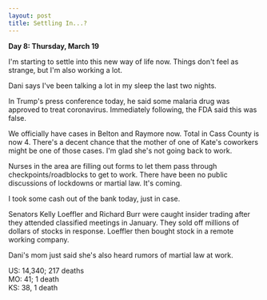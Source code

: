 ```yaml
---
layout: post
title: Settling In...?
---
```

**Day 8: Thursday, March 19**

I'm starting to settle into this new way of life now.  Things don't feel as strange, but I'm also working a lot.

Dani says I've been talking a lot in my sleep the last two nights.

In Trump's press conference today, he said some malaria drug was approved to treat coronavirus. Immediately following, the FDA said this was false.

We officially have cases in Belton and Raymore now.  Total in Cass County is now 4.  There's a decent chance that the mother of one of Kate's coworkers might be one of those cases.  I'm glad she's not going back to work.

Nurses in the area are filling out forms to let them pass through checkpoints/roadblocks to get to work.  There have been no public discussions of lockdowns or martial law.  It's coming.

I took some cash out of the bank today, just in case.

Senators Kelly Loeffler and Richard Burr were caught insider trading after they attended classified meetings in January.  They sold off millions of dollars of stocks in response.  Loeffler then bought stock in a remote working company.

Dani's mom just said she's also heard rumors of martial law at work.


US: 14,340; 217 deaths<br>
MO: 41; 1 death<br>
KS: 38, 1 death